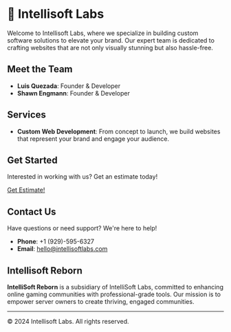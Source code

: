 # 🚀 Intellisoft Labs

Welcome to Intellisoft Labs, where we specialize in building custom software solutions to elevate your brand. Our expert team is dedicated to crafting websites that are not only visually stunning but also hassle-free.

## Meet the Team

- **Luis Quezada**: Founder & Developer
- **Shawn Engmann**: Founder & Developer

## Services

- **Custom Web Development**: From concept to launch, we build websites that represent your brand and engage your audience.

## Get Started

Interested in working with us? Get an estimate today!

[Get Estimate!](https://intellisoftlabs.com)

## Contact Us

Have questions or need support? We're here to help!

- **Phone**: +1 (929)-595-6327
- **Email**: hello@intellisoftlabs.com
  

## Intellisoft Reborn

**IntelliSoft Reborn** is a subsidiary of IntelliSoft Labs, committed to enhancing online gaming communities with professional-grade tools. Our mission is to empower server owners to create thriving, engaged communities.

---

© 2024 Intellisoft Labs. All rights reserved.
